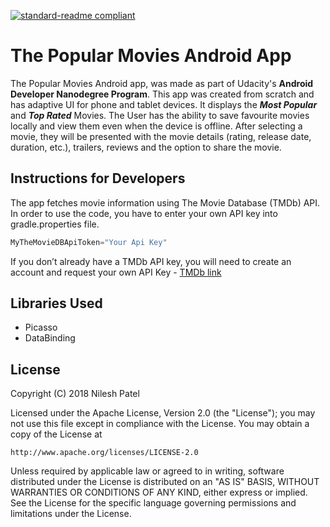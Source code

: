 [![standard-readme compliant](https://img.shields.io/badge/readme%20style-standard-brightgreen.svg?style=flat-square)](https://github.com/RichardLitt/standard-readme)



# The Popular Movies Android App

The Popular Movies Android app, was made as part of Udacity's **Android Developer Nanodegree Program**. This app was created from scratch and has adaptive UI for phone and tablet devices. It displays the **_Most Popular_** and **_Top Rated_** Movies. The User has the ability to save favourite movies locally and view them even when the device is offline. After selecting a movie, they will be presented with the movie details (rating, release date, duration, etc.), trailers, reviews and the option to share the movie.


## Instructions for Developers

The app fetches movie information using The Movie Database (TMDb) API. In order to use the code, you have to enter your own API key into gradle.properties file.

```Groovy
MyTheMovieDBApiToken="Your Api Key"
```

If you don’t already have a TMDb API key, you will need to create an account and request your own API Key - [TMDb link](https://www.themoviedb.org/documentation/api/)


## Libraries Used

* Picasso
* DataBinding 


## License

Copyright (C) 2018 Nilesh Patel

Licensed under the Apache License, Version 2.0 (the "License");
you may not use this file except in compliance with the License.
You may obtain a copy of the License at

    http://www.apache.org/licenses/LICENSE-2.0

Unless required by applicable law or agreed to in writing, software
distributed under the License is distributed on an "AS IS" BASIS,
WITHOUT WARRANTIES OR CONDITIONS OF ANY KIND, either express or implied.
See the License for the specific language governing permissions and
limitations under the License.